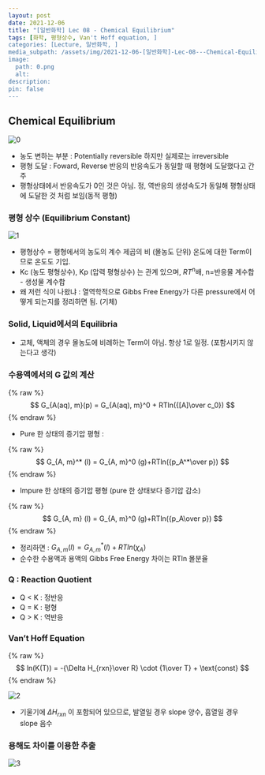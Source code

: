 ```yaml
---
layout: post
date: 2021-12-06
title: "[일반화학] Lec 08 - Chemical Equilibrium"
tags: [화학, 평형상수, Van't Hoff equation, ]
categories: [Lecture, 일반화학, ]
media_subpath: /assets/img/2021-12-06-[일반화학]-Lec-08---Chemical-Equilibrium.md
image:
  path: 0.png
  alt:  
description:  
pin: false
---
```



## Chemical Equilibrium


![0](/0.png)

- 농도 변하는 부분 : Potentially reversible 하지만 실제로는 irreversible
- 평형 도달 : Foward, Reverse 반응의 반응속도가 동일할 때 평형에 도달했다고 간주
- 평형상태에서 반응속도가 0인 것은 아님. 정, 역반응의 생성속도가 동일해 평형상태에 도달한 것 처럼 보임(동적 평형)

### 평형 상수 (Equilibrium Constant)


![1](/1.png)

- 평형상수 = 평형에서의 농도의 계수 제곱의 비 (몰농도 단위) 온도에 대한 Term이므로 온도도 기입.
- Kc (농도 평형상수), Kp (압력 평형상수) 는 관계 있으며, $RT^n$배, n=반응물 계수합 - 생성물 계수합
- 왜 저런 식이 나왔냐 : 열역학적으로 Gibbs Free Energy가 다른 pressure에서 어떻게 되는지를 정리하면 됨. (기체)

### Solid, Liquid에서의 Equilibria

- 고체, 액체의 경우 몰농도에 비례하는 Term이 아님. 항상 1로 일정. (포함시키지 않는다고 생각)

### 수용액에서의 G 값의 계산


{% raw %}
$$
G_{A(aq), m}(p) = G_{A(aq), m}^0 + RTln({[A]\over c_0})
$$
{% endraw %}

- Pure 한 상태의 증기압 평형 :

{% raw %}
$$
G_{A, m}^* (l) = G_{A, m}^0 (g)+RTln({p_A^*\over p})
$$
{% endraw %}

- Impure 한 상태의 증기압 평형 (pure 한 상태보다 증기압 감소)

{% raw %}
$$
G_{A, m} (l) = G_{A, m}^0 (g)+RTln({p_A\over p})
$$
{% endraw %}

- 정리하면 : $G_{A, m} (l) = G_{A, m}^* (l)+RTln(\chi_A)$
- 순수한 수용액과 용액의 Gibbs Free Energy 차이는 RTln 몰분율

### Q : Reaction Quotient

- Q < K : 정반응
- Q = K : 평형
- Q > K : 역반응

### Van’t Hoff Equation


{% raw %}
$$
ln(K(T)) = -{\Delta H_{rxn}\over R} \cdot {1\over T} + \text{const}
$$
{% endraw %}


![2](/2.png)

- 기울기에 $ΔH_{rxn}$ 이 포함되어 있으므로, 발열일 경우 slope 양수, 흡열일 경우 slope 음수

### 용해도 차이를 이용한 추출


![3](/3.png)



<script>
  window.MathJax = {
    tex: {
      macros: {
        R: "\\mathbb{R}",
        N: "\\mathbb{N}",
        Z: "\\mathbb{Z}",
        Q: "\\mathbb{Q}",
        C: "\\mathbb{C}",
        proj: "\\operatorname{proj}",
        rank: "\\operatorname{rank}",
        im: "\\operatorname{im}",
        dom: "\\operatorname{dom}",
        codom: "\\operatorname{codom}",
        argmax: "\\operatorname*{arg\,max}",
        argmin: "\\operatorname*{arg\,min}",
        "\{": "\\lbrace",
        "\}": "\\rbrace",
        sub: "\\subset",
        sup: "\\supset",
        sube: "\\subseteq",
        supe: "\\supseteq"
      },
      tags: "ams",
      strict: false, 
      inlineMath: [["$", "$"], ["\\(", "\\)"]],
      displayMath: [["$$", "$$"], ["\\[", "\\]"]]
    },
    options: {
      skipHtmlTags: ["script", "noscript", "style", "textarea", "pre"]
    }
  };
</script>
<script async src="https://cdn.jsdelivr.net/npm/mathjax@3/es5/tex-mml-chtml.js"></script>
